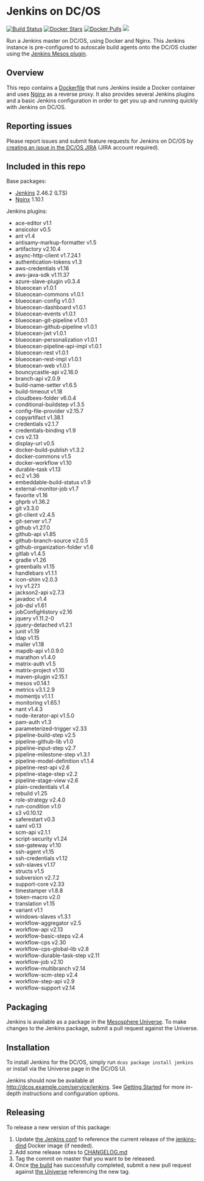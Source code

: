 # Jenkins on DC/OS
[![Build Status](https://jenkins.mesosphere.com/service/jenkins/buildStatus/icon?job=Jenkins/public-jenkins-dcos-master)](https://jenkins.mesosphere.com/service/jenkins/view/Velocity/job/Jenkins/job/public-jenkins-dcos-master/)
[![Docker Stars](https://img.shields.io/docker/stars/mesosphere/jenkins.svg)][docker-hub]
[![Docker Pulls](https://img.shields.io/docker/pulls/mesosphere/jenkins.svg)][docker-hub]
[![](https://images.microbadger.com/badges/image/mesosphere/jenkins.svg)](http://microbadger.com/images/mesosphere/jenkins "Get your own image badge on microbadger.com")

Run a Jenkins master on DC/OS, using Docker and Nginx. This Jenkins instance is pre-configured to autoscale build agents onto the DC/OS cluster using the [Jenkins Mesos plugin][mesos-plugin].

## Overview
This repo contains a [Dockerfile](Dockerfile) that runs Jenkins inside a Docker
container and uses [Nginx][nginx-home] as a reverse proxy. It also provides
several Jenkins plugins and a basic Jenkins configuration in order to get you
up and running quickly with Jenkins on DC/OS.

## Reporting issues

Please report issues and submit feature requests for Jenkins on DC/OS by [creating an issue in the DC/OS JIRA][dcos-jira] (JIRA account required).

## Included in this repo
Base packages:
  * [Jenkins][jenkins-home] 2.46.2 (LTS)
  * [Nginx][nginx-home] 1.10.1

Jenkins plugins:
  * ace-editor v1.1
  * ansicolor v0.5
  * ant v1.4
  * antisamy-markup-formatter v1.5
  * artifactory v2.10.4
  * async-http-client v1.7.24.1
  * authentication-tokens v1.3
  * aws-credentials v1.16
  * aws-java-sdk v1.11.37
  * azure-slave-plugin v0.3.4
  * blueocean v1.0.1
  * blueocean-commons v1.0.1
  * blueocean-config v1.0.1
  * blueocean-dashboard v1.0.1
  * blueocean-events v1.0.1
  * blueocean-git-pipeline v1.0.1
  * blueocean-github-pipeline v1.0.1
  * blueocean-jwt v1.0.1
  * blueocean-personalization v1.0.1
  * blueocean-pipeline-api-impl v1.0.1
  * blueocean-rest v1.0.1
  * blueocean-rest-impl v1.0.1
  * blueocean-web v1.0.1
  * bouncycastle-api v2.16.0
  * branch-api v2.0.9
  * build-name-setter v1.6.5
  * build-timeout v1.18
  * cloudbees-folder v6.0.4
  * conditional-buildstep v1.3.5
  * config-file-provider v2.15.7
  * copyartifact v1.38.1
  * credentials v2.1.7
  * credentials-binding v1.9
  * cvs v2.13
  * display-url v0.5
  * docker-build-publish v1.3.2
  * docker-commons v1.5
  * docker-workflow v1.10
  * durable-task v1.13
  * ec2 v1.36
  * embeddable-build-status v1.9
  * external-monitor-job v1.7
  * favorite v1.16
  * ghprb v1.36.2
  * git v3.3.0
  * git-client v2.4.5
  * git-server v1.7
  * github v1.27.0
  * github-api v1.85
  * github-branch-source v2.0.5
  * github-organization-folder v1.6
  * gitlab v1.4.5
  * gradle v1.26
  * greenballs v1.15
  * handlebars v1.1.1
  * icon-shim v2.0.3
  * ivy v1.27.1
  * jackson2-api v2.7.3
  * javadoc v1.4
  * job-dsl v1.61
  * jobConfigHistory v2.16
  * jquery v1.11.2-0
  * jquery-detached v1.2.1
  * junit v1.19
  * ldap v1.15
  * mailer v1.18
  * mapdb-api v1.0.9.0
  * marathon v1.4.0
  * matrix-auth v1.5
  * matrix-project v1.10
  * maven-plugin v2.15.1
  * mesos v0.14.1
  * metrics v3.1.2.9
  * momentjs v1.1.1
  * monitoring v1.65.1
  * nant v1.4.3
  * node-iterator-api v1.5.0
  * pam-auth v1.3
  * parameterized-trigger v2.33
  * pipeline-build-step v2.5
  * pipeline-github-lib v1.0
  * pipeline-input-step v2.7
  * pipeline-milestone-step v1.3.1
  * pipeline-model-definition v1.1.4
  * pipeline-rest-api v2.6
  * pipeline-stage-step v2.2
  * pipeline-stage-view v2.6
  * plain-credentials v1.4
  * rebuild v1.25
  * role-strategy v2.4.0
  * run-condition v1.0
  * s3 v0.10.12
  * saferestart v0.3
  * saml v0.13
  * scm-api v2.1.1
  * script-security v1.24
  * sse-gateway v1.10
  * ssh-agent v1.15
  * ssh-credentials v1.12
  * ssh-slaves v1.17
  * structs v1.5
  * subversion v2.7.2
  * support-core v2.33
  * timestamper v1.8.8
  * token-macro v2.0
  * translation v1.15
  * variant v1.1
  * windows-slaves v1.3.1
  * workflow-aggregator v2.5
  * workflow-api v2.13
  * workflow-basic-steps v2.4
  * workflow-cps v2.30
  * workflow-cps-global-lib v2.8
  * workflow-durable-task-step v2.11
  * workflow-job v2.10
  * workflow-multibranch v2.14
  * workflow-scm-step v2.4
  * workflow-step-api v2.9
  * workflow-support v2.14

## Packaging
Jenkins is available as a package in the [Mesosphere Universe][universe].
To make changes to the Jenkins package, submit a pull request against the
Universe.

## Installation

To install Jenkins for the DC/OS, simply run `dcos package install jenkins` or install via the Universe page in the DC/OS UI.

Jenkins should now be available at <http://dcos.example.com/service/jenkins>.
See [Getting Started][getting-started] for more in-depth instructions and
configuration options.

## Releasing
To release a new version of this package:

  1. Update [the Jenkins conf][jenkins-conf] to reference the current release of
  the [jenkins-dind][jenkins-dind] Docker image (if needed).
  2. Add some release notes to [CHANGELOG.md](CHANGELOG.md)
  3. Tag the commit on master that you want to be released.
  4. Once [the build][jenkins-build] has successfully completed, submit a new
  pull request against [the Universe][universe] referencing the new tag.

[dcos-jira]: https://jira.mesosphere.com/secure/CreateIssueDetails!init.jspa?pid=14110&issuetype=3
[docker-hub]: https://hub.docker.com/r/mesosphere/jenkins
[getting-started]: https://docs.mesosphere.com/latest/usage/service-guides/jenkins/
[jenkins-conf]: /conf/jenkins/config.xml
[jenkins-dind]: https://github.com/mesosphere/jenkins-dind-agent
[jenkins-home]: https://jenkins-ci.org/
[mesos-plugin]: https://github.com/jenkinsci/mesos-plugin
[nginx-home]: http://nginx.org/en/
[jenkins-build]: https://jenkins.mesosphere.com/service/jenkins/job/public-jenkins-dcos-master/
[universe]: https://github.com/mesosphere/universe

